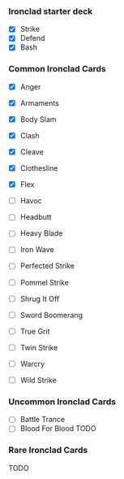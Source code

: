 ### Ironclad starter deck
- [x] Strike
- [x] Defend
- [x] Bash

### Common Ironclad Cards
- [x] Anger
- [x] Armaments
- [x] Body Slam
- [x] Clash
- [x] Cleave
- [x] Clothesline
- [x] Flex
- [ ] Havoc
- [ ] Headbutt 	
- [ ] Heavy Blade
- [ ] Iron Wave
- [ ] Perfected Strike
- [ ] Pommel Strike
- [ ] Shrug It Off
- [ ] Sword Boomerang
- [ ] True Grit
- [ ] Twin Strike
- [ ] Warcry
- [ ] Wild Strike


### Uncommon Ironclad Cards
- [ ] Battle Trance
- [ ] Blood For Blood
TODO

### Rare Ironclad Cards
TODO